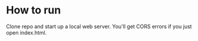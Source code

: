 # How to run

Clone repo and start up a local web server. You'll get CORS errors if you just open index.html.
